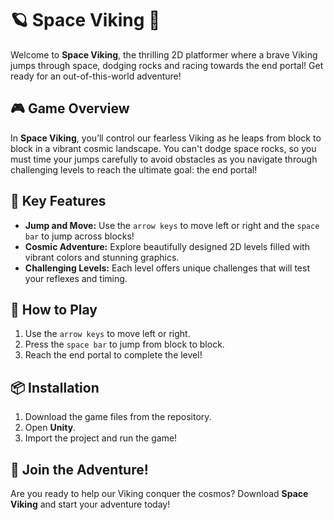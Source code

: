 <h1>🪐 Space Viking 🚀</h1>
<p>Welcome to <strong>Space Viking</strong>, the thrilling 2D platformer where a brave Viking jumps through space, dodging rocks and racing towards the end portal! Get ready for an out-of-this-world adventure!</p>

<h2>🎮 Game Overview</h2>
    <p>In <strong>Space Viking</strong>, you’ll control our fearless Viking as he leaps from block to block in a vibrant cosmic landscape. You can't dodge space rocks, so you must time your jumps carefully to avoid obstacles as you navigate through challenging levels to reach the ultimate goal: the end portal!</p>

<h2>🌟 Key Features</h2>
    <ul>
        <li><strong>Jump and Move:</strong> Use the <code>arrow keys</code> to move left or right and the <code>space bar</code> to jump across blocks!</li>
        <li><strong>Cosmic Adventure:</strong> Explore beautifully designed 2D levels filled with vibrant colors and stunning graphics.</li>
        <li><strong>Challenging Levels:</strong> Each level offers unique challenges that will test your reflexes and timing.</li>
    </ul>

<h2>🚀 How to Play</h2>
    <ol>
        <li>Use the <code>arrow keys</code> to move left or right.</li>
        <li>Press the <code>space bar</code> to jump from block to block.</li>
        <li>Reach the end portal to complete the level!</li>
    </ol>

<h2>📦 Installation</h2>
    <ol>
        <li>Download the game files from the repository.</li>
        <li>Open <strong>Unity</strong>.</li>
        <li>Import the project and run the game!</li>
    </ol>

   <h2>🎉 Join the Adventure!</h2>
    <p>Are you ready to help our Viking conquer the cosmos? Download <strong>Space Viking</strong> and start your adventure today!</p>
